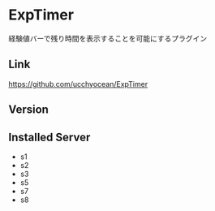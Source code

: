 # ExpTimer
経験値バーで残り時間を表示することを可能にするプラグイン

## Link
https://github.com/ucchyocean/ExpTimer

## Version

## Installed Server
- s1
- s2
- s3
- s5
- s7
- s8
